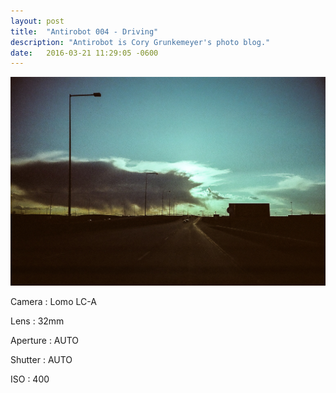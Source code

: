 ```yaml
---
layout: post
title:  "Antirobot 004 - Driving"
description: "Antirobot is Cory Grunkemeyer's photo blog."
date:   2016-03-21 11:29:05 -0600
---
```


![004 - Driving](/photos/004.jpg)

Camera
: Lomo LC-A

Lens
: 32mm

Aperture
: AUTO

Shutter
: AUTO

ISO
: 400
